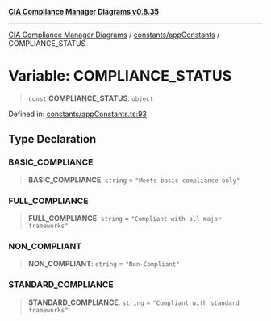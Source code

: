 [**CIA Compliance Manager Diagrams v0.8.35**](../../../README.md)

***

[CIA Compliance Manager Diagrams](../../../modules.md) / [constants/appConstants](../README.md) / COMPLIANCE\_STATUS

# Variable: COMPLIANCE\_STATUS

> `const` **COMPLIANCE\_STATUS**: `object`

Defined in: [constants/appConstants.ts:93](https://github.com/Hack23/cia-compliance-manager/blob/b297770fc62abf558e2711cd029bbbe74e6c5cfb/src/constants/appConstants.ts#L93)

## Type Declaration

### BASIC\_COMPLIANCE

> **BASIC\_COMPLIANCE**: `string` = `"Meets basic compliance only"`

### FULL\_COMPLIANCE

> **FULL\_COMPLIANCE**: `string` = `"Compliant with all major frameworks"`

### NON\_COMPLIANT

> **NON\_COMPLIANT**: `string` = `"Non-Compliant"`

### STANDARD\_COMPLIANCE

> **STANDARD\_COMPLIANCE**: `string` = `"Compliant with standard frameworks"`
